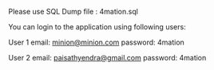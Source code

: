 Please use SQL Dump file : 4mation.sql

You can login to the application using following users:

User 1
email: minion@minion.com
password: 4mation

User 2
email: paisathyendra@gmail.com
password: 4mation
